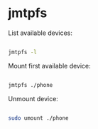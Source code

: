 # jmtpfs

List available devices:

```bash

jmtpfs -l

```

Mount first available device:

```bash

jmtpfs ./phone

```

Unmount device:

```bash

sudo umount ./phone 

```
